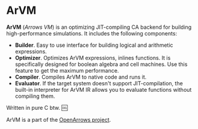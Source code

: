 # ArVM

**ArVM** (_Arrows VM_) is an optimizing JIT-compiling CA backend for building high-performance simulations. It includes the following components:
* **Builder**. Easy to use interface for building logical and arithmetic expressions.
* **Optimizer**. Optimizes ArVM expressions, inlines functions. It is specifically designed for boolean algebra and cell machines. Use this feature to get the maximum performance.
* **Compiler**. Compiles ArVM to native code and runs it.
* **Evaluator**. If the target system doesn't support JIT-compilation, the built-in interpreter for ArVM IR allows you to evaluate functions without compiling them.

Written in pure C btw. :cool:

ArVM is a part of the [OpenArrows project](https://github.com/OpenArrows).